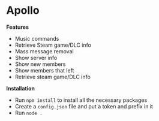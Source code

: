 # Apollo

**Features**

* Music commands
* Retrieve Steam game/DLC info
* Mass message removal
* Show server info
* Show new members
* Show members that left
* Retrieve steam game/DLC info

**Installation**

* Run `npm install` to install all the necessary packages
* Create a `config.json` file and put a token and prefix in it
* Run `node .`
